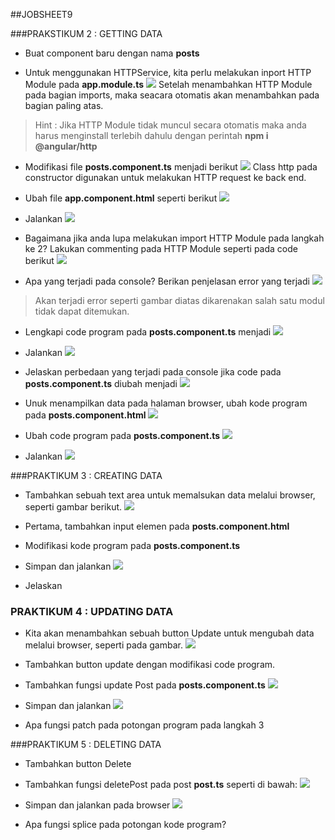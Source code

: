 ##JOBSHEET9

###PRAKSTIKUM 2 : GETTING DATA
- Buat component baru dengan nama **posts**

- Untuk menggunakan HTTPService, kita perlu melakukan inport HTTP Module pada **app.module.ts**
![](img/09/1.png)
Setelah menambahkan HTTP Module pada bagian imports, maka seacara otomatis akan menambahkan pada bagian paling atas.

>Hint : Jika HTTP Module tidak muncul secara otomatis maka anda harus menginstall terlebih dahulu dengan perintah **npm i @angular/http**

- Modifikasi file **posts.component.ts** menjadi berikut
![](img/09/2.png)
Class http pada constructor digunakan untuk melakukan HTTP request ke back end.

- Ubah file **app.component.html** seperti berikut
![](img/09/3.png)

- Jalankan
![](img/09/4.png)

- Bagaimana jika anda lupa melakukan import HTTP Module pada langkah ke 2? Lakukan commenting pada HTTP Module seperti pada code berikut
![](img/09/5.png)

- Apa yang terjadi pada console? Berikan penjelasan error yang terjadi
![](img/09/6.png)
> Akan terjadi error seperti gambar diatas dikarenakan salah satu modul tidak dapat ditemukan.

- Lengkapi code program pada **posts.component.ts** menjadi
![](img/09/8.png)

- Jalankan
![](img/09/7.png)
>

- Jelaskan perbedaan yang terjadi pada console jika code pada **posts.component.ts** diubah menjadi
![](img/09/9.png)
>

- Unuk menampilkan data pada halaman browser, ubah kode program pada **posts.component.html**
![](img/09/10.png)

- Ubah code program pada **posts.component.ts**
![](img/09/11.png)

- Jalankan
![](img/09/12.png)



###PRAKTIKUM 3 : CREATING DATA
- Tambahkan sebuah text area untuk memalsukan data melalui browser, seperti gambar berikut.
![](img/09/13.png)

- Pertama, tambahkan input elemen pada **posts.component.html**

- Modifikasi kode program pada **posts.component.ts**

- Simpan dan jalankan
![](img/09/14.png)

- Jelaskan
>


### PRAKTIKUM 4 : UPDATING DATA

- Kita akan menambahkan sebuah button Update untuk mengubah data melalui browser, seperti pada gambar.
![](img/09/15.png)

- Tambahkan button update dengan modifikasi code program.

- Tambahkan fungsi update Post pada **posts.component.ts**
![](img/09/16.png)

- Simpan dan jalankan
![](img/09/17.png)

- Apa fungsi patch pada potongan program pada langkah 3
>


###PRAKTIKUM 5 : DELETING DATA

- Tambahkan button Delete

- Tambahkan fungsi deletePost pada post **post.ts** seperti di bawah:
![](img/09/18.png)

- Simpan dan jalankan pada browser
![](img/09/19.png)

- Apa fungsi splice pada potongan kode program?
>
